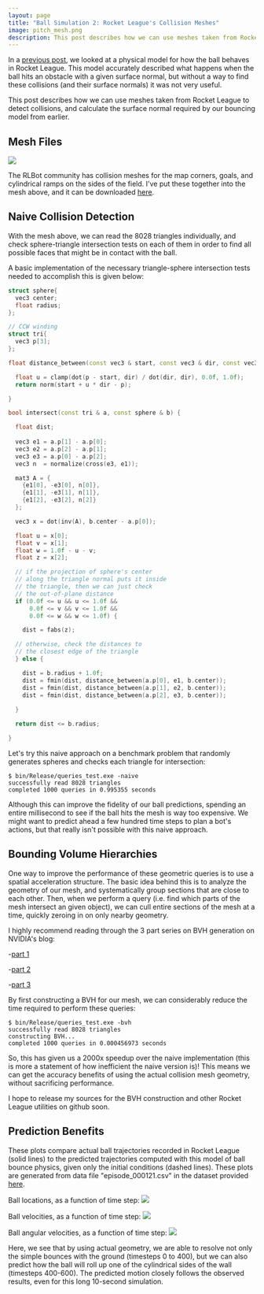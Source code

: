 ```yaml
---
layout: page
title: "Ball Simulation 2: Rocket League's Collision Meshes"
image: pitch_mesh.png
description: This post describes how we can use meshes taken from Rocket League to detect collisions, allowing us to predict precisely where the ball will be for the next few seconds.
---
```


In a [previous post](/rocket_league/ball_bouncing/), 
we looked at a physical model for how the ball behaves in Rocket League.
This model accurately described what happens when the ball hits an
obstacle with a given surface normal, but without a way to find
these collisions (and their surface normals) it was not very useful.

This post describes how we can use meshes taken from Rocket League
to detect collisions, and calculate the surface normal required by 
our bouncing model from earlier.

## Mesh Files

![](pitch_mesh.png)

The RLBot community has collision meshes for the map corners, goals, and 
cylindrical ramps on the sides of the field. I've put these together
into the mesh above, and it can be downloaded 
[here](/notes/RocketLeague/pitch.obj).

## Naive Collision Detection

With the mesh above, we can read the 8028 triangles individually,
and check sphere-triangle intersection tests on each of them in
order to find all possible faces that might be in contact with the
ball. 

A basic implementation of the necessary triangle-sphere intersection
tests needed to accomplish this is given below:

~~~cpp
struct sphere{
  vec3 center;
  float radius;
};

// CCW winding
struct tri{
  vec3 p[3];
};

float distance_between(const vec3 & start, const vec3 & dir, const vec3 & p) {

  float u = clamp(dot(p - start, dir) / dot(dir, dir), 0.0f, 1.0f);
  return norm(start + u * dir - p);

}

bool intersect(const tri & a, const sphere & b) {

  float dist;
    
  vec3 e1 = a.p[1] - a.p[0];
  vec3 e2 = a.p[2] - a.p[1];
  vec3 e3 = a.p[0] - a.p[2];
  vec3 n  = normalize(cross(e3, e1));

  mat3 A = {
    {e1[0], -e3[0], n[0]},
    {e1[1], -e3[1], n[1]},
    {e1[2], -e3[2], n[2]}
  };

  vec3 x = dot(inv(A), b.center - a.p[0]);

  float u = x[0];
  float v = x[1];
  float w = 1.0f - u - v;
  float z = x[2];

  // if the projection of sphere's center 
  // along the triangle normal puts it inside
  // the triangle, then we can just check
  // the out-of-plane distance
  if (0.0f <= u && u <= 1.0f &&
      0.0f <= v && v <= 1.0f &&
      0.0f <= w && w <= 1.0f) {

    dist = fabs(z);

  // otherwise, check the distances to
  // the closest edge of the triangle
  } else {

    dist = b.radius + 1.0f;
    dist = fmin(dist, distance_between(a.p[0], e1, b.center));
    dist = fmin(dist, distance_between(a.p[1], e2, b.center));
    dist = fmin(dist, distance_between(a.p[2], e3, b.center));
    
  }

  return dist <= b.radius;

}
~~~

Let's try this naive approach on a benchmark problem that
randomly generates spheres and checks each triangle for
intersection:

~~~
$ bin/Release/queries_test.exe -naive
successfully read 8028 triangles
completed 1000 queries in 0.995355 seconds
~~~

Although this can improve the fidelity of our ball predictions,
spending an entire millisecond to see if the ball hits the
mesh is way too expensive. We might want to predict ahead 
a few hundred time steps to plan a bot's actions, but 
that really isn't possible with this naive approach.

## Bounding Volume Hierarchies

One way to improve the performance of these geometric queries
is to use a spatial acceleration structure. The basic idea behind
this is to analyze the geometry of our mesh, and systematically
group sections that are close to each other. Then, when we perform
a query (i.e. find which parts of the mesh intersect an given object),
we can cull entire sections of the mesh at a time, quickly zeroing in
on only nearby geometry.

I highly recommend reading through the 3 part series on BVH generation
on NVIDIA's blog:

-[part 1](https://devblogs.nvidia.com/thinking-parallel-part-i-collision-detection-gpu/)

-[part 2](https://devblogs.nvidia.com/thinking-parallel-part-ii-tree-traversal-gpu/)

-[part 3](https://devblogs.nvidia.com/thinking-parallel-part-iii-tree-construction-gpu/)

By first constructing a BVH for our mesh, we can considerably reduce the
time required to perform these queries:

~~~
$ bin/Release/queries_test.exe -bvh
successfully read 8028 triangles
constructing BVH...
completed 1000 queries in 0.000456973 seconds
~~~

So, this has given us a 2000x speedup over the naive implementation (this
is more a statement of how inefficient the naive version is)! This means
we can get the accuracy benefits of using the actual collision mesh geometry,
without sacrificing performance.

I hope to release my sources for the BVH construction and other
Rocket League utilities on github soon.

## Prediction Benefits

These plots compare actual ball trajectories recorded in Rocket
League (solid lines) to the predicted trajectories computed with
this model of ball bounce physics, given only the initial conditions
(dashed lines). These plots are generated from data file 
"episode\_000121.csv" in the dataset provided 
[here](ball_bounce_data.zip).

Ball locations, as a function of time step:
![](bounce_roll_positions.png)

Ball velocities, as a function of time step:
![](bounce_roll_velocities.png)

Ball angular velocities, as a function of time step:
![](bounce_roll_angular_velocities.png)

Here, we see that by using actual geometry, we are able to
resolve not only the simple bounces with the ground (timesteps 0 to 400),
but we can also predict how the ball will roll up one of the cylindrical
sides of the wall (timesteps 400-600). The predicted motion closely 
follows the observed results, even for this long 10-second simulation.

